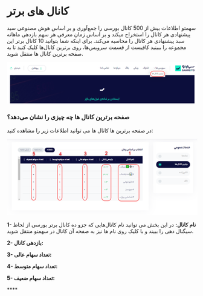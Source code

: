 # کانال های برتر

سهمتو اطلاعات بیش از 500 کانال بورسی را جمع‌آوری و بر اساس هوش مصنوعی سبد پیشنهادی هر کانال را استخراج میکند و بر اساس زمان معرفی هر سهم بازدهی ماهانه سبد پیشنهادی هر کانال را محاسبه می‌کند. برای اینکه شما بتوانید 10 کانال برتر این مجموعه را ببینید کافیست از قسمت سرویس‌ها، روی برترین کانال‌ها کلیک کنید تا به صفحه برترین کانال ها منتقل شوید.

![&#x648;&#x631;&#x648;&#x62F; &#x628;&#x647; &#x635;&#x641;&#x62D;&#x647; &#x628;&#x631;&#x62A;&#x631;&#x6CC;&#x646; &#x6A9;&#x627;&#x646;&#x627;&#x644; &#x647;&#x627;](../.gitbook/assets/brtryn-kanal-ha.png)

### صفحه برترین کانال ها چه چیزی را نشان می‌دهد؟

در صفحه برترین ها کانال ها می توانید اطلاعات زیر را مشاهده کنید:

![](../.gitbook/assets/brtryn-kanalha.png)

**1- نام کانال:** در این بخش می توانید نام کانال‌هایی که جزو ده کانال برتر بورسی از لحاظ سیگنال دهی را ببیند و با کلیک روی نام ها نیز به صفحه آن کانال در سهمتو منتقل شوید.

**2- بازدهی کانال:**

**3- تعداد سهام عالی:**

**4- تعداد سهام متوسط:**

**5- تعداد سهام ضعیف:**

\*\*\*\*





